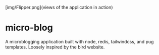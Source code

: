 [img/Flipper.png](views of the application in action)

# micro-blog
A microblogging application built with node, redis, tailwindcss, and pug templates.  Loosely inspired by the bird website.
